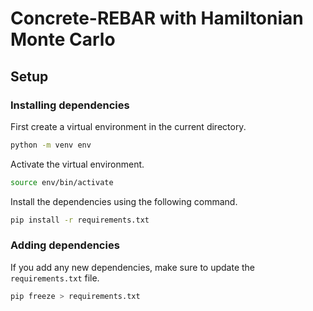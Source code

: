 # Concrete-REBAR with Hamiltonian Monte Carlo

## Setup
### Installing dependencies
First create a virtual environment in the current directory.
```bash
python -m venv env
```
Activate the virtual environment.
```bash
source env/bin/activate
```

Install the dependencies using the following command.
```bash
pip install -r requirements.txt
```

### Adding dependencies
If you add any new dependencies, make sure to update the `requirements.txt` file.
```bash
pip freeze > requirements.txt
```